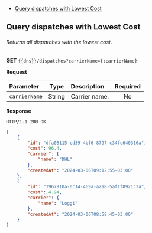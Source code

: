 * [Query dispatches with Lowest Cost](#query_dispatches_with_lowest_cost)

<div id='query_dispatches_with_lowest_cost'></div> 

## Query dispatches with Lowest Cost

###### Returns all dispatches with the lowest cost.

**GET** `{{dns}}/dispatches?carrierName={:carrierName}`

**Request**

| Parameter     |  Type  | Description   | Required |
|:--------------|:------:|:--------------|:--------:|
| `carrierName` | String | Carrier name. |    No    |

**Response**

```
HTTP/1.1 200 OK
```

```json
[
    {
        "id": "dfa08115-cd39-4bf6-8797-c34fc640316a",
        "cost": 96.4,
        "carrier": {
            "name": "DHL"
        },
        "createdAt": "2024-03-06T09:12:55-03:00"
    },
    {
        "id": "3967810a-0c14-469a-a2a8-5af1f8921c3a",
        "cost": 4.94,
        "carrier": {
            "name": "Loggi"
        },
        "createdAt": "2024-03-06T08:58:45-03:00"
    }
]
```
